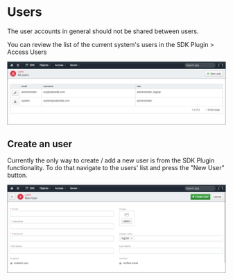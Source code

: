 ﻿<!--{"sort_order":2, "name": "users", "label": "Users"}-->
# Users

The user accounts in general should not be shared between users. 

You can review the list of the current system's users in the SDK Plugin > Access Users

![Users list](/doc-images/sdk-users.png)

## Create an user

Currently the only way to create / add a new user is from the SDK Plugin functionality. To do that navigate to the users' list and press the "New User" button.

![New user](/doc-images/sdk-user-new.png)
